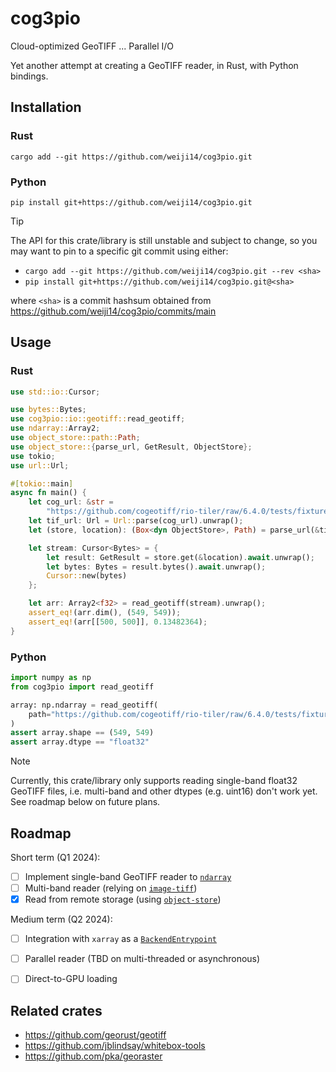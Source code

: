 # cog3pio

Cloud-optimized GeoTIFF ... Parallel I/O

Yet another attempt at creating a GeoTIFF reader, in Rust, with Python bindings.


## Installation

### Rust

    cargo add --git https://github.com/weiji14/cog3pio.git

### Python

    pip install git+https://github.com/weiji14/cog3pio.git

> [!TIP]
> The API for this crate/library is still unstable and subject to change, so you may
> want to pin to a specific git commit using either:
> - `cargo add --git https://github.com/weiji14/cog3pio.git --rev <sha>`
> - `pip install git+https://github.com/weiji14/cog3pio.git@<sha>`
>
> where `<sha>` is a commit hashsum obtained from
> https://github.com/weiji14/cog3pio/commits/main


## Usage

### Rust

```rust
use std::io::Cursor;

use bytes::Bytes;
use cog3pio::io::geotiff::read_geotiff;
use ndarray::Array2;
use object_store::path::Path;
use object_store::{parse_url, GetResult, ObjectStore};
use tokio;
use url::Url;

#[tokio::main]
async fn main() {
    let cog_url: &str =
        "https://github.com/cogeotiff/rio-tiler/raw/6.4.0/tests/fixtures/cog_nodata_nan.tif";
    let tif_url: Url = Url::parse(cog_url).unwrap();
    let (store, location): (Box<dyn ObjectStore>, Path) = parse_url(&tif_url).unwrap();

    let stream: Cursor<Bytes> = {
        let result: GetResult = store.get(&location).await.unwrap();
        let bytes: Bytes = result.bytes().await.unwrap();
        Cursor::new(bytes)
    };

    let arr: Array2<f32> = read_geotiff(stream).unwrap();
    assert_eq!(arr.dim(), (549, 549));
    assert_eq!(arr[[500, 500]], 0.13482364);
}
```

### Python

```python
import numpy as np
from cog3pio import read_geotiff

array: np.ndarray = read_geotiff(
    path="https://github.com/cogeotiff/rio-tiler/raw/6.4.0/tests/fixtures/cog_nodata_nan.tif"
)
assert array.shape == (549, 549)
assert array.dtype == "float32"
```

> [!NOTE]
> Currently, this crate/library only supports reading single-band float32 GeoTIFF files,
> i.e. multi-band and other dtypes (e.g. uint16) don't work yet. See roadmap below on
> future plans.


## Roadmap

Short term (Q1 2024):
- [ ] Implement single-band GeoTIFF reader to
      [`ndarray`](https://github.com/rust-ndarray/ndarray)
- [ ] Multi-band reader (relying on
      [`image-tiff`](https://github.com/image-rs/image-tiff))
- [x] Read from remote storage (using
      [`object-store`](https://github.com/apache/arrow-rs/tree/object_store_0.9.0/object_store))

Medium term (Q2 2024):
- [ ] Integration with `xarray` as a
      [`BackendEntrypoint`](https://docs.xarray.dev/en/v2024.02.0/internals/how-to-add-new-backend.html)
- [ ] Parallel reader (TBD on multi-threaded or asynchronous)
- [ ] Direct-to-GPU loading


## Related crates

- https://github.com/georust/geotiff
- https://github.com/jblindsay/whitebox-tools
- https://github.com/pka/georaster
